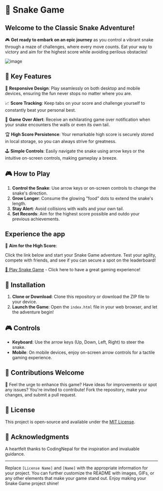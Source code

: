 # 🐍 Snake Game

## Welcome to the Classic Snake Adventure!

🎮 **Get ready to embark on an epic journey** as you control a vibrant snake through a maze of challenges, where every move counts. Eat your way to victory and aim for the highest score while avoiding perilous obstacles!

![image](https://github.com/YawBoah/Snake-game/assets/126890146/9aefb054-13ee-4972-9a68-7b86ed7dfd40)

## 🌟 Key Features

📱 **Responsive Design**: Play seamlessly on both desktop and mobile devices, ensuring the fun never stops no matter where you are.

📈 **Score Tracking**: Keep tabs on your score and challenge yourself to constantly beat your personal best.

🎯 **Game Over Alert**: Receive an exhilarating game over notification when your snake encounters the walls or even its own tail.

🏆 **High Score Persistence**: Your remarkable high score is securely stored in local storage, so you can always strive for greatness.

🕹️ **Simple Controls**: Easily navigate the snake using arrow keys or the intuitive on-screen controls, making gameplay a breeze.

## 🎮 How to Play

1. **Control the Snake**: Use arrow keys or on-screen controls to change the snake's direction.
2. **Grow Longer**: Consume the glowing "food" dots to extend the snake's length.
3. **Stay Alert**: Avoid collisions with walls and your own tail.
4. **Set Records**: Aim for the highest score possible and outdo your previous achievements.

## Experience the app
🎯 **Aim for the High Score**:

Click the link below and start your Snake Game adventure. Test your agility, compete with friends, and see if you can secure a spot on the leaderboard!

[🐍 Play Snake Game]() - Click here to have a great gaming experience!
## 🚀 Installation

1. **Clone or Download**: Clone this repository or download the ZIP file to your device.
2. **Launch the Game**: Open the `index.html` file in your web browser, and let the adventure begin!

## 🎮 Controls

- **Keyboard**: Use the arrow keys (Up, Down, Left, Right) to steer the snake.
- **Mobile**: On mobile devices, enjoy on-screen arrow controls for a tactile gaming experience.

## 🤝 Contributions Welcome

🌟 Feel the urge to enhance this game? Have ideas for improvements or spot any issues? You're invited to contribute! Fork the repository, make your changes, and submit a pull request.

## 📜 License

This project is open-source and available under the [MIT License](LICENSE).

## 🙏 Acknowledgments

A heartfelt thanks to CodingNepal for the inspiration and invaluable guidance.

---

Replace `[License Name]` and `[Name]` with the appropriate information for your project. You can further customize the README with images, GIFs, or any other elements that make your game stand out. Enjoy making your Snake Game project shine!
